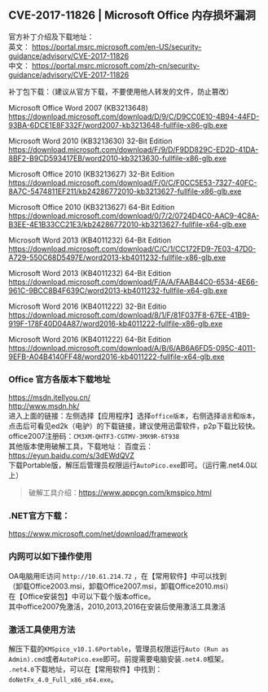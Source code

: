 ## CVE-2017-11826 | Microsoft Office 内存损坏漏洞
官方补丁介绍及下载地址：  
英文： <https://portal.msrc.microsoft.com/en-US/security-guidance/advisory/CVE-2017-11826>  
中文： <https://portal.msrc.microsoft.com/zh-cn/security-guidance/advisory/CVE-2017-11826>

补丁包下载：（建议从官方下载，不要使用他人转发的文件，防止篡改）

Microsoft Office Word 2007 (KB3213648) 
<https://download.microsoft.com/download/D/9/C/D9CC0E10-4B94-44FD-93BA-6DCE1E8F332F/word2007-kb3213648-fullfile-x86-glb.exe>

Microsoft Word 2010 (KB3213630) 32-Bit Edition 
<https://download.microsoft.com/download/F/9/D/F9DD829C-ED2D-41DA-8BF2-B9CD593417EB/word2010-kb3213630-fullfile-x86-glb.exe>

Microsoft Office 2010 (KB3213627) 32-Bit Edition 
<https://download.microsoft.com/download/F/0/C/F0CC5E53-7327-40FC-8A7C-5474811EF211/kb24286772010-kb3213627-fullfile-x86-glb.exe>

Microsoft Office 2010 (KB3213627) 64-Bit Edition 
<https://download.microsoft.com/download/0/7/2/0724D4C0-AAC9-4C8A-B3EE-4E1B33CC21E3/kb24286772010-kb3213627-fullfile-x64-glb.exe>

Microsoft Word 2013 (KB4011232) 64-Bit Edition 
<https://download.microsoft.com/download/C/C/1/CC172FD9-7E03-47D0-A729-550C68D5497E/word2013-kb4011232-fullfile-x86-glb.exe>

Microsoft Word 2013 (KB4011232) 64-Bit Edition
<https://download.microsoft.com/download/F/A/A/FAAB44C0-6534-4E66-961C-9BCC8B4F639C/word2013-kb4011232-fullfile-x64-glb.exe>

Microsoft Word 2016 (KB4011222) 32-Bit Editio
<https://download.microsoft.com/download/8/1/F/81F037F8-67EE-41B9-919F-178F40D04A87/word2016-kb4011222-fullfile-x86-glb.exe>

Microsoft Word 2016 (KB4011222) 64-Bit Edition
<https://download.microsoft.com/download/A/B/6/AB6A6FD5-095C-4011-9EFB-A04B4140FF48/word2016-kb4011222-fullfile-x64-glb.exe>

### Office 官方各版本下载地址
<https://msdn.itellyou.cn/>  
<http://www.msdn.hk/>  
进入上面的链接：左侧选择【应用程序】选择`office版本`，右侧选择`语言`和`版本`，点击后可看见ed2k（电驴）的下载链接，建议使用迅雷软件，p2p下载比较快。
office2007注册码：`CM3XM-QHTF3-CGTMV-3MX9R-6T938`  
其他版本使用破解工具，下载地址：
百度云： https://eyun.baidu.com/s/3dEWdQVZ    
下载Portable版，解压后管理员权限运行`AutoPico.exe`即可。（运行需.net4.0以上）  
> 破解工具介绍：<https://www.appcgn.com/kmspico.html>  
### .NET官方下载：  
<https://www.microsoft.com/net/download/framework>

### 内网可以如下操作使用
OA电脑用IE访问 `http://10.61.214.72` ，在【常用软件】中可以找到  
（卸载Office2003.msi，卸载Office2007.msi，卸载Office2010.msi）  
在【Office安装包】中可以下载个版本office。  
其中office2007免激活，2010,2013,2016在安装后使用激活工具激活  
### 激活工具使用方法
解压下载的`KMSpico_v10.1.6Portable`，管理员权限运行`Auto (Run as Admin).cmd`或者`AutoPico.exe`即可。前提需要电脑安装`.net4.0`框架。  
`.net4.0`下载地址，可以在【常用软件】中找到：`doNetFx_4.0_Full_x86_x64.exe`。






